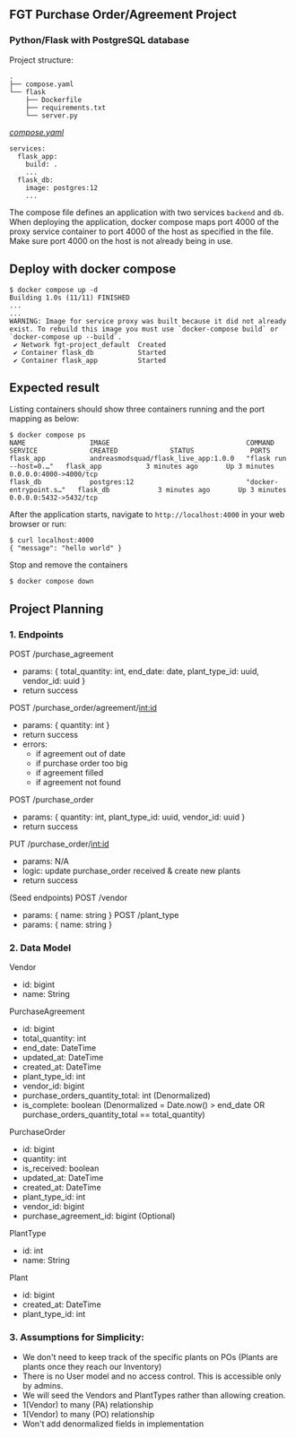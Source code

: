 ## FGT Purchase Order/Agreement Project 

### Python/Flask with PostgreSQL database

Project structure:
```
.
├── compose.yaml
└── flask
    ├── Dockerfile
    ├── requirements.txt
    └── server.py

```

[_compose.yaml_](compose.yaml)
```
services:
  flask_app:
    build: .
    ...
  flask_db:
    image: postgres:12
    ...
```
The compose file defines an application with two services `backend` and `db`.
When deploying the application, docker compose maps port 4000 of the proxy service container to port 4000 of the host as specified in the file.
Make sure port 4000 on the host is not already being in use.

## Deploy with docker compose

```
$ docker compose up -d
Building 1.0s (11/11) FINISHED
...
...
WARNING: Image for service proxy was built because it did not already exist. To rebuild this image you must use `docker-compose build` or `docker-compose up --build`.
 ✔ Network fgt-project_default  Created
 ✔ Container flask_db           Started
 ✔ Container flask_app          Started
```

## Expected result

Listing containers should show three containers running and the port mapping as below:
```
$ docker compose ps
NAME                IMAGE                                  COMMAND                  SERVICE             CREATED             STATUS              PORTS
flask_app           andreasmodsquad/flask_live_app:1.0.0   "flask run --host=0.…"   flask_app           3 minutes ago       Up 3 minutes        0.0.0.0:4000->4000/tcp
flask_db            postgres:12                            "docker-entrypoint.s…"   flask_db            3 minutes ago       Up 3 minutes        0.0.0.0:5432->5432/tcp
```

After the application starts, navigate to `http://localhost:4000` in your web browser or run:
```
$ curl localhost:4000
{ "message": "hello world" }
```

Stop and remove the containers
```
$ docker compose down
```

## Project Planning

### 1. Endpoints

POST /purchase_agreement
- params: { total_quantity: int, end_date: date, plant_type_id: uuid, vendor_id: uuid }
- return success

POST /purchase_order/agreement/<int:id>
- params: { quantity: int }
- return success
- errors:
  - if agreement out of date
  - if purchase order too big
  - if agreement filled
  - if agreement not found

POST /purchase_order
- params: { quantity: int, plant_type_id: uuid, vendor_id: uuid }
- return success

PUT /purchase_order/<int:id>
- params: N/A
- logic: update purchase_order received & create new plants
- return success

(Seed endpoints)
POST /vendor
- params: { name: string }
POST /plant_type
- params: { name: string }

### 2. Data Model

Vendor
- id: bigint
- name: String

PurchaseAgreement
- id: bigint
- total_quantity: int
- end_date: DateTime
- updated_at: DateTime
- created_at: DateTime
- plant_type_id: int
- vendor_id: bigint
- purchase_orders_quantity_total: int (Denormalized)
- is_complete: boolean (Denormalized = Date.now() > end_date OR purchase_orders_quantity_total == total_quantity)

PurchaseOrder
- id: bigint
- quantity: int
- is_received: boolean
- updated_at: DateTime
- created_at: DateTime
- plant_type_id: int
- vendor_id: bigint
- purchase_agreement_id: bigint (Optional) 

PlantType
- id: int
- name: String

Plant
- id: bigint
- created_at: DateTime
- plant_type_id: int

### 3. Assumptions for Simplicity:
- We don't need to keep track of the specific plants on POs (Plants are plants once they reach our Inventory)
- There is no User model and no access control. This is accessible only by admins.
- We will seed the Vendors and PlantTypes rather than allowing creation.
- 1(Vendor) to many (PA) relationship
- 1(Vendor) to many (PO) relationship
- Won't add denormalized fields in implementation